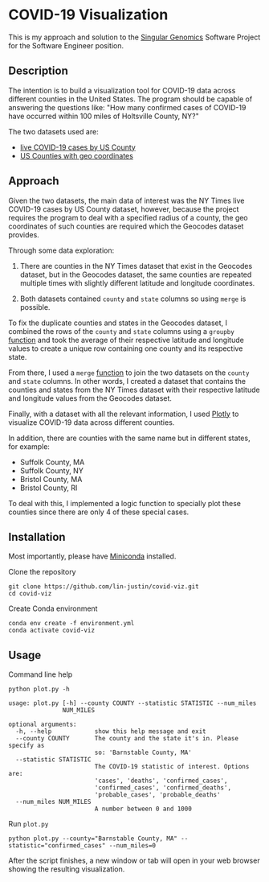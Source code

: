 # COVID-19 Visualization

This is my approach and solution to the [Singular Genomics](https://singulargenomics.com/) Software Project for the Software Engineer position.

## Description

The intention is to build a visualization tool for COVID-19 data across different counties in the United States. The program should be capable of answering the questions like: "How many confirmed cases of COVID-19 have occurred within 100 miles of Holtsville County, NY?"

The two datasets used are:

- [live COVID-19 cases by US County](https://github.com/nytimes/covid-19-data/blob/master/live/us-counties.csv)
- [US Counties with geo coordinates](https://data.healthcare.gov/dataset/Geocodes-USA-with-Counties/52wv-g36k)

## Approach

Given the two datasets, the main data of interest was the NY Times live COVID-19 cases by US County dataset, however, because the project requires the program to deal with a specified radius of a county, the geo coordinates of such counties are required which the Geocodes dataset provides. 

Through some data exploration:

1. There are counties in the NY Times dataset that exist in the Geocodes dataset, but in the Geocodes dataset, the same counties are repeated multiple times with slightly different latitude and longitude coordinates. 

2. Both datasets contained `county` and `state` columns so using `merge` is possible. 

To fix the duplicate counties and states in the Geocodes dataset, I combined the rows of the `county` and `state` columns using a `groupby` [function](https://pandas.pydata.org/pandas-docs/stable/reference/api/pandas.DataFrame.groupby.html) and took the average of their respective latitude and longitude values to create a unique row containing one county and its respective state.

From there, I used a `merge` [function](https://pandas.pydata.org/pandas-docs/stable/reference/api/pandas.DataFrame.merge.html) to join the two datasets on the `county` and `state` columns. In other words, I created a dataset that contains the counties and states from the NY Times dataset with their respective latitude and longitude values from the Geocodes dataset.

Finally, with a dataset with all the relevant information, I used [Plotly](https://plotly.com/python/county-choropleth/) to visualize COVID-19 data across different counties.

In addition, there are counties with the same name but in different states, for example: 

- Suffolk County, MA
- Suffolk County, NY
- Bristol County, MA
- Bristol County, RI

To deal with this, I implemented a logic function to specially plot these counties since there are only 4 of these special cases.

## Installation

Most importantly, please have [Miniconda](https://docs.conda.io/en/latest/miniconda.html) installed.

Clone the repository

```
git clone https://github.com/lin-justin/covid-viz.git
cd covid-viz
```

Create Conda environment

```
conda env create -f environment.yml
conda activate covid-viz
```

## Usage

Command line help

```
python plot.py -h

usage: plot.py [-h] --county COUNTY --statistic STATISTIC --num_miles
               NUM_MILES

optional arguments:
  -h, --help            show this help message and exit
  --county COUNTY       The county and the state it's in. Please specify as
                        so: 'Barnstable County, MA'
  --statistic STATISTIC
                        The COVID-19 statistic of interest. Options are:
                        'cases', 'deaths', 'confirmed_cases',
                        'confirmed_cases', 'confirmed_deaths',
                        'probable_cases', 'probable_deaths'
  --num_miles NUM_MILES
                        A number between 0 and 1000
```

Run `plot.py`

```
python plot.py --county="Barnstable County, MA" --statistic="confirmed_cases" --num_miles=0
```

After the script finishes, a new window or tab will open in your web browser showing the resulting visualization.
